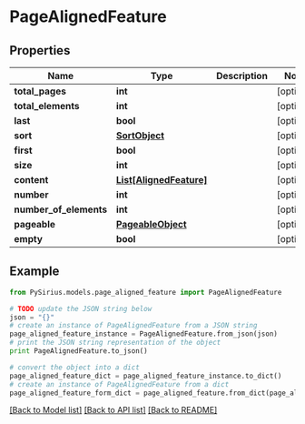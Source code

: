 # PageAlignedFeature


## Properties

Name | Type | Description | Notes
------------ | ------------- | ------------- | -------------
**total_pages** | **int** |  | [optional] 
**total_elements** | **int** |  | [optional] 
**last** | **bool** |  | [optional] 
**sort** | [**SortObject**](SortObject.md) |  | [optional] 
**first** | **bool** |  | [optional] 
**size** | **int** |  | [optional] 
**content** | [**List[AlignedFeature]**](AlignedFeature.md) |  | [optional] 
**number** | **int** |  | [optional] 
**number_of_elements** | **int** |  | [optional] 
**pageable** | [**PageableObject**](PageableObject.md) |  | [optional] 
**empty** | **bool** |  | [optional] 

## Example

```python
from PySirius.models.page_aligned_feature import PageAlignedFeature

# TODO update the JSON string below
json = "{}"
# create an instance of PageAlignedFeature from a JSON string
page_aligned_feature_instance = PageAlignedFeature.from_json(json)
# print the JSON string representation of the object
print PageAlignedFeature.to_json()

# convert the object into a dict
page_aligned_feature_dict = page_aligned_feature_instance.to_dict()
# create an instance of PageAlignedFeature from a dict
page_aligned_feature_form_dict = page_aligned_feature.from_dict(page_aligned_feature_dict)
```
[[Back to Model list]](../README.md#documentation-for-models) [[Back to API list]](../README.md#documentation-for-api-endpoints) [[Back to README]](../README.md)


